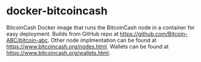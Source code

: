 # docker-bitcoincash
BitcoinCash Docker image that runs the BitcoinCash node in a container for easy deployment. Builds from GitHub repo at https://github.com/Bitcoin-ABC/bitcoin-abc. Other node implmentation can be found at https://www.bitcoincash.org/nodes.html. Wallets can be found at https://www.bitcoincash.org/wallets.html.
